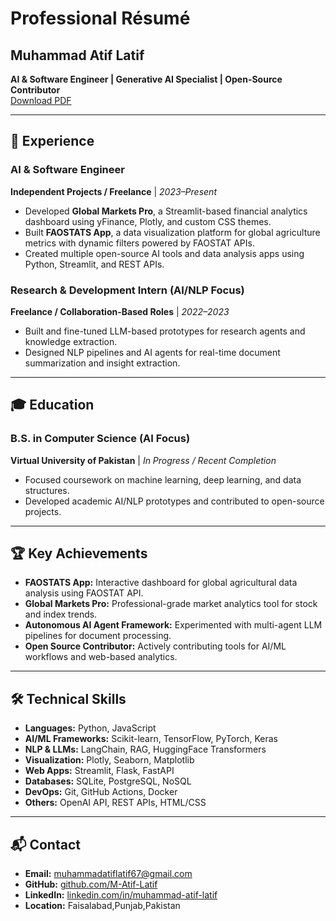 # Professional Résumé

## Muhammad Atif Latif  
**AI & Software Engineer | Generative AI Specialist | Open-Source Contributor**  
[Download PDF](resume.pdf)

---

## 🧠 Experience

### AI & Software Engineer  
**Independent Projects / Freelance** | *2023–Present*  
- Developed **Global Markets Pro**, a Streamlit-based financial analytics dashboard using yFinance, Plotly, and custom CSS themes.  
- Built **FAOSTATS App**, a data visualization platform for global agriculture metrics with dynamic filters powered by FAOSTAT APIs.  
- Created multiple open-source AI tools and data analysis apps using Python, Streamlit, and REST APIs.

### Research & Development Intern (AI/NLP Focus)  
**Freelance / Collaboration-Based Roles** | *2022–2023*  
- Built and fine-tuned LLM-based prototypes for research agents and knowledge extraction.  
- Designed NLP pipelines and AI agents for real-time document summarization and insight extraction.

---

## 🎓 Education

### B.S. in Computer Science (AI Focus)  
**Virtual University of Pakistan** | *In Progress / Recent Completion*  
- Focused coursework on machine learning, deep learning, and data structures.  
- Developed academic AI/NLP prototypes and contributed to open-source projects.

---

## 🏆 Key Achievements

- **FAOSTATS App:** Interactive dashboard for global agricultural data analysis using FAOSTAT API.  
- **Global Markets Pro:** Professional-grade market analytics tool for stock and index trends.  
- **Autonomous AI Agent Framework:** Experimented with multi-agent LLM pipelines for document processing.  
- **Open Source Contributor:** Actively contributing tools for AI/ML workflows and web-based analytics.

---

## 🛠️ Technical Skills

- **Languages:** Python, JavaScript  
- **AI/ML Frameworks:** Scikit-learn, TensorFlow, PyTorch, Keras  
- **NLP & LLMs:** LangChain, RAG, HuggingFace Transformers  
- **Visualization:** Plotly, Seaborn, Matplotlib  
- **Web Apps:** Streamlit, Flask, FastAPI  
- **Databases:** SQLite, PostgreSQL, NoSQL  
- **DevOps:** Git, GitHub Actions, Docker  
- **Others:** OpenAI API, REST APIs, HTML/CSS

---

## 📬 Contact

- **Email:** muhammadatiflatif67@gmail.com  
- **GitHub:** [github.com/M-Atif-Latif](https://github.com/M-Atif-Latif)  
- **LinkedIn:** [linkedin.com/in/muhammad-atif-latif](https://www.linkedin.com/in/muhammad-atif-latif-13a171318)  
- **Location:** Faisalabad,Punjab,Pakistan
